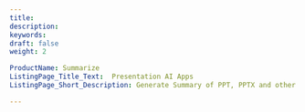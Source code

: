```yaml
---
title: 
description: 
keywords: 
draft: false
weight: 2

ProductName: Summarize
ListingPage_Title_Text:  Presentation AI Apps
ListingPage_Short_Description: Generate Summary of PPT, PPTX and other Microsoft PowerPoint files, with AI for FREE.

---
```



